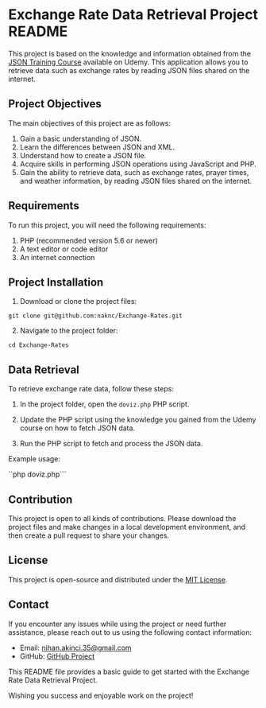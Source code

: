 # Exchange Rate Data Retrieval Project README

This project is based on the knowledge and information obtained from the [JSON Training Course](https://www.udemy.com/course/json-egitimi/) available on Udemy. This application allows you to retrieve data such as exchange rates by reading JSON files shared on the internet.

## Project Objectives

The main objectives of this project are as follows:

1. Gain a basic understanding of JSON.
2. Learn the differences between JSON and XML.
3. Understand how to create a JSON file.
4. Acquire skills in performing JSON operations using JavaScript and PHP.
5. Gain the ability to retrieve data, such as exchange rates, prayer times, and weather information, by reading JSON files shared on the internet.

## Requirements

To run this project, you will need the following requirements:

1. PHP (recommended version 5.6 or newer)
2. A text editor or code editor
3. An internet connection

## Project Installation

1. Download or clone the project files:

```git clone git@github.com:naknc/Exchange-Rates.git```

2. Navigate to the project folder:

```cd Exchange-Rates```

## Data Retrieval

To retrieve exchange rate data, follow these steps:

1. In the project folder, open the `doviz.php` PHP script.

2. Update the PHP script using the knowledge you gained from the Udemy course on how to fetch JSON data.

3. Run the PHP script to fetch and process the JSON data.

Example usage:

``php doviz.php```

## Contribution

This project is open to all kinds of contributions. Please download the project files and make changes in a local development environment, and then create a pull request to share your changes.

## License

This project is open-source and distributed under the [MIT License](LICENSE).

## Contact

If you encounter any issues while using the project or need further assistance, please reach out to us using the following contact information:

- Email: nihan.akinci.35@gmail.com
- GitHub: [GitHub Project](https://github.com/naknc/Exchange-Rates)

This README file provides a basic guide to get started with the Exchange Rate Data Retrieval Project. 

Wishing you success and enjoyable work on the project!
